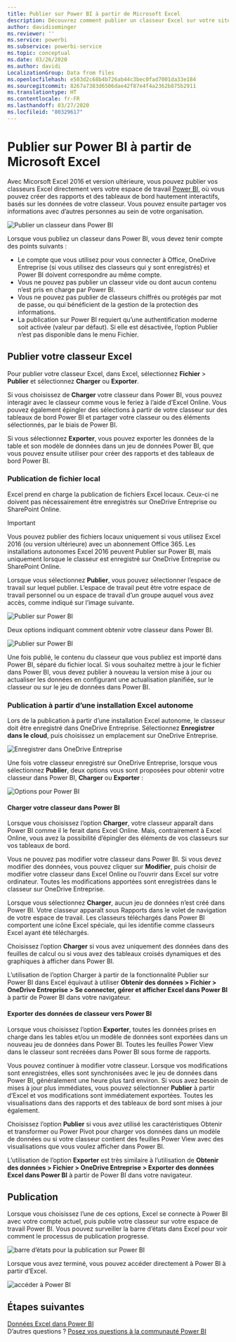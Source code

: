 ```yaml
---
title: Publier sur Power BI à partir de Microsoft Excel
description: Découvrez comment publier un classeur Excel sur votre site Power BI.
author: davidiseminger
ms.reviewer: ''
ms.service: powerbi
ms.subservice: powerbi-service
ms.topic: conceptual
ms.date: 03/26/2020
ms.author: davidi
LocalizationGroup: Data from files
ms.openlocfilehash: e503d2c68b4b726ab44c3bec0fad7001da33e184
ms.sourcegitcommit: 8267a7383d6506dae42f87e4f4a2362b875b2911
ms.translationtype: HT
ms.contentlocale: fr-FR
ms.lasthandoff: 03/27/2020
ms.locfileid: "80329617"
---
```

# <a name="publish-to-power-bi-from-microsoft-excel"></a>Publier sur Power BI à partir de Microsoft Excel
Avec Micorsoft Excel 2016 et version ultérieure, vous pouvez publier vos classeurs Excel directement vers votre espace de travail [Power BI](https://powerbi.microsoft.com), où vous pouvez créer des rapports et des tableaux de bord hautement interactifs, basés sur les données de votre classeur. Vous pouvez ensuite partager vos informations avec d’autres personnes au sein de votre organisation.

![Publier un classeur dans Power BI](media/service-publish-from-excel/pbi_uploadexport2.png)

Lorsque vous publiez un classeur dans Power BI, vous devez tenir compte des points suivants :

* Le compte que vous utilisez pour vous connecter à Office, OneDrive Entreprise (si vous utilisez des classeurs qui y sont enregistrés) et Power BI doivent correspondre au même compte.
* Vous ne pouvez pas publier un classeur vide ou dont aucun contenu n’est pris en charge par Power BI.
* Vous ne pouvez pas publier de classeurs chiffrés ou protégés par mot de passe, ou qui bénéficient de la gestion de la protection des informations.
* La publication sur Power BI requiert qu’une authentification moderne soit activée (valeur par défaut). Si elle est désactivée, l’option Publier n’est pas disponible dans le menu Fichier.

## <a name="publish-your-excel-workbook"></a>Publier votre classeur Excel
Pour publier votre classeur Excel, dans Excel, sélectionnez **Fichier** > **Publier** et sélectionnez **Charger** ou **Exporter**.

Si vous choisissez de **Charger** votre classeur dans Power BI, vous pouvez interagir avec le classeur comme vous le feriez à l’aide d’Excel Online. Vous pouvez également épingler des sélections à partir de votre classeur sur des tableaux de bord Power BI et partager votre classeur ou des éléments sélectionnés, par le biais de Power BI.

Si vous sélectionnez **Exporter**, vous pouvez exporter les données de la table et son modèle de données dans un jeu de données Power BI, que vous pouvez ensuite utiliser pour créer des rapports et des tableaux de bord Power BI.

### <a name="local-file-publishing"></a>Publication de fichier local
Excel prend en charge la publication de fichiers Excel locaux. Ceux-ci ne doivent pas nécessairement être enregistrés sur OneDrive Entreprise ou SharePoint Online.

> [!IMPORTANT]
> Vous pouvez publier des fichiers locaux uniquement si vous utilisez Excel 2016 (ou version ultérieure) avec un abonnement Office 365. Les installations autonomes Excel 2016 peuvent Publier sur Power BI, mais uniquement lorsque le classeur est enregistré sur OneDrive Entreprise ou SharePoint Online.
> 

Lorsque vous sélectionnez **Publier**, vous pouvez sélectionner l’espace de travail sur lequel publier. L’espace de travail peut être votre espace de travail personnel ou un espace de travail d’un groupe auquel vous avez accès, comme indiqué sur l’image suivante.

![Publier sur Power BI](media/service-publish-from-excel/pbi_choose_workspace.png)

Deux options indiquant comment obtenir votre classeur dans Power BI.

![Publier sur Power BI](media/service-publish-from-excel/pbi_uploadexport3.png)

Une fois publié, le contenu du classeur que vous publiez est importé dans Power BI, séparé du fichier local. Si vous souhaitez mettre à jour le fichier dans Power BI, vous devez publier à nouveau la version mise à jour ou actualiser les données en configurant une actualisation planifiée, sur le classeur ou sur le jeu de données dans Power BI.

### <a name="publishing-from-a-standalone-excel-installation"></a>Publication à partir d’une installation Excel autonome
Lors de la publication à partir d’une installation Excel autonome, le classeur doit être enregistré dans OneDrive Entreprise. Sélectionnez **Enregistrer dans le cloud**, puis choisissez un emplacement sur OneDrive Entreprise.

![Enregistrer dans OneDrive Entreprise](media/service-publish-from-excel/pbi_savetoonedrive2.png)

Une fois votre classeur enregistré sur OneDrive Entreprise, lorsque vous sélectionnez **Publier**, deux options vous sont proposées pour obtenir votre classeur dans Power BI, **Charger** ou **Exporter** :

![Options pour Power BI](media/service-publish-from-excel/pbi_uploadexport2.png)

#### <a name="upload-your-workbook-to-power-bi"></a>Charger votre classeur dans Power BI
Lorsque vous choisissez l’option **Charger**, votre classeur apparaît dans Power BI comme il le ferait dans Excel Online. Mais, contrairement à Excel Online, vous avez la possibilité d’épingler des éléments de vos classeurs sur vos tableaux de bord.

Vous ne pouvez pas modifier votre classeur dans Power BI. Si vous devez modifier des données, vous pouvez cliquer sur **Modifier**, puis choisir de modifier votre classeur dans Excel Online ou l’ouvrir dans Excel sur votre ordinateur. Toutes les modifications apportées sont enregistrées dans le classeur sur OneDrive Entreprise.

Lorsque vous sélectionnez **Charger**, aucun jeu de données n’est créé dans Power BI. Votre classeur apparaît sous Rapports dans le volet de navigation de votre espace de travail. Les classeurs téléchargés dans Power BI comportent une icône Excel spéciale, qui les identifie comme classeurs Excel ayant été téléchargés.

Choisissez l’option **Charger** si vous avez uniquement des données dans des feuilles de calcul ou si vous avez des tableaux croisés dynamiques et des graphiques à afficher dans Power BI.

L’utilisation de l’option Charger à partir de la fonctionnalité Publier sur Power BI dans Excel équivaut à utiliser **Obtenir des données > Fichier > OneDrive Entreprise > Se connecter, gérer et afficher Excel dans Power BI** à partir de Power BI dans votre navigateur.

#### <a name="export-workbook-data-to-power-bi"></a>Exporter des données de classeur vers Power BI
Lorsque vous choisissez l’option **Exporter**, toutes les données prises en charge dans les tables et/ou un modèle de données sont exportées dans un nouveau jeu de données dans Power BI. Toutes les feuilles Power View dans le classeur sont recréées dans Power BI sous forme de rapports.

Vous pouvez continuer à modifier votre classeur. Lorsque vos modifications sont enregistrées, elles sont synchronisées avec le jeu de données dans Power BI, généralement une heure plus tard environ. Si vous avez besoin de mises à jour plus immédiates, vous pouvez sélectionner **Publier** à partir d’Excel et vos modifications sont immédiatement exportées. Toutes les visualisations dans des rapports et des tableaux de bord sont mises à jour également.

Choisissez l’option **Publier** si vous avez utilisé les caractéristiques Obtenir et transformer ou Power Pivot pour charger vos données dans un modèle de données ou si votre classeur contient des feuilles Power View avec des visualisations que vous voulez afficher dans Power BI.

L’utilisation de l’option **Exporter** est très similaire à l’utilisation de **Obtenir des données > Fichier > OneDrive Entreprise > Exporter des données Excel dans Power BI** à partir de Power BI dans votre navigateur.

## <a name="publishing"></a>Publication
Lorsque vous choisissez l’une de ces options, Excel se connecte à Power BI avec votre compte actuel, puis publie votre classeur sur votre espace de travail Power BI. Vous pouvez surveiller la barre d’états dans Excel pour voir comment le processus de publication progresse.

![barre d’états pour la publication sur Power BI](media/service-publish-from-excel/pbi_publishingstatus.png)

Lorsque vous avez terminé, vous pouvez accéder directement à Power BI à partir d’Excel.

![accéder à Power BI](media/service-publish-from-excel/pbi_gotopbi.png)

## <a name="next-steps"></a>Étapes suivantes
[Données Excel dans Power BI](service-excel-workbook-files.md)  
D’autres questions ? [Posez vos questions à la communauté Power BI](https://community.powerbi.com/)


